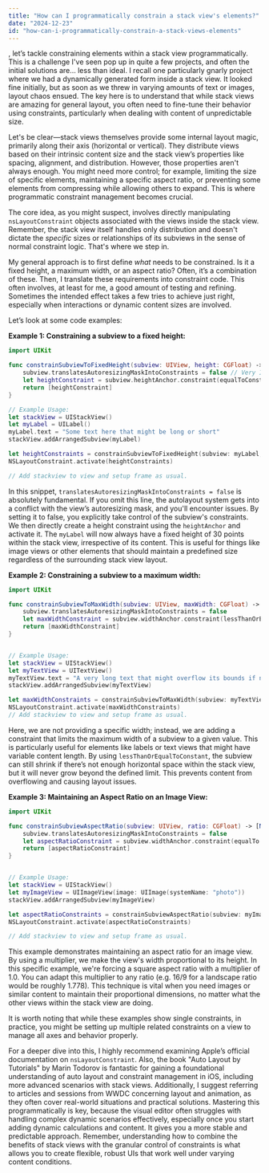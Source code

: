 ```yaml
---
title: "How can I programmatically constrain a stack view's elements?"
date: "2024-12-23"
id: "how-can-i-programmatically-constrain-a-stack-views-elements"
---
```


, let’s tackle constraining elements within a stack view programmatically. This is a challenge I've seen pop up in quite a few projects, and often the initial solutions are... less than ideal. I recall one particularly gnarly project where we had a dynamically generated form inside a stack view. It looked fine initially, but as soon as we threw in varying amounts of text or images, layout chaos ensued. The key here is to understand that while stack views are amazing for general layout, you often need to fine-tune their behavior using constraints, particularly when dealing with content of unpredictable size.

Let's be clear—stack views themselves provide some internal layout magic, primarily along their axis (horizontal or vertical). They distribute views based on their intrinsic content size and the stack view’s properties like spacing, alignment, and distribution. However, those properties aren't always enough. You might need more control; for example, limiting the size of specific elements, maintaining a specific aspect ratio, or preventing some elements from compressing while allowing others to expand. This is where programmatic constraint management becomes crucial.

The core idea, as you might suspect, involves directly manipulating `nsLayoutConstraint` objects associated with the views inside the stack view. Remember, the stack view itself handles only distribution and doesn't dictate the *specific* sizes or relationships of its subviews in the sense of normal constraint logic. That's where we step in.

My general approach is to first define *what* needs to be constrained. Is it a fixed height, a maximum width, or an aspect ratio? Often, it’s a combination of these. Then, I translate these requirements into constraint code. This often involves, at least for me, a good amount of testing and refining. Sometimes the intended effect takes a few tries to achieve just right, especially when interactions or dynamic content sizes are involved.

Let’s look at some code examples:

**Example 1: Constraining a subview to a fixed height:**

```swift
import UIKit

func constrainSubviewToFixedHeight(subview: UIView, height: CGFloat) -> [NSLayoutConstraint] {
    subview.translatesAutoresizingMaskIntoConstraints = false // Very Important!
    let heightConstraint = subview.heightAnchor.constraint(equalToConstant: height)
    return [heightConstraint]
}

// Example Usage:
let stackView = UIStackView()
let myLabel = UILabel()
myLabel.text = "Some text here that might be long or short"
stackView.addArrangedSubview(myLabel)

let heightConstraints = constrainSubviewToFixedHeight(subview: myLabel, height: 30)
NSLayoutConstraint.activate(heightConstraints)

// Add stackview to view and setup frame as usual.
```

In this snippet, `translatesAutoresizingMaskIntoConstraints = false` is absolutely fundamental. If you omit this line, the autolayout system gets into a conflict with the view’s autoresizing mask, and you'll encounter issues. By setting it to false, you explicitly take control of the subview's constraints. We then directly create a height constraint using the `heightAnchor` and activate it. The `myLabel` will now always have a fixed height of 30 points within the stack view, irrespective of its content. This is useful for things like image views or other elements that should maintain a predefined size regardless of the surrounding stack view layout.

**Example 2: Constraining a subview to a maximum width:**

```swift
import UIKit

func constrainSubviewToMaxWidth(subview: UIView, maxWidth: CGFloat) -> [NSLayoutConstraint] {
    subview.translatesAutoresizingMaskIntoConstraints = false
    let maxWidthConstraint = subview.widthAnchor.constraint(lessThanOrEqualToConstant: maxWidth)
    return [maxWidthConstraint]
}


// Example Usage:
let stackView = UIStackView()
let myTextView = UITextView()
myTextView.text = "A very long text that might overflow its bounds if not contained"
stackView.addArrangedSubview(myTextView)

let maxWidthConstraints = constrainSubviewToMaxWidth(subview: myTextView, maxWidth: 150)
NSLayoutConstraint.activate(maxWidthConstraints)
// Add stackview to view and setup frame as usual.

```

Here, we are not providing a specific width; instead, we are adding a constraint that limits the maximum width of a subview to a given value. This is particularly useful for elements like labels or text views that might have variable content length. By using `lessThanOrEqualToConstant`, the subview can still shrink if there’s not enough horizontal space within the stack view, but it will never grow beyond the defined limit. This prevents content from overflowing and causing layout issues.

**Example 3: Maintaining an Aspect Ratio on an Image View:**

```swift
import UIKit

func constrainSubviewAspectRatio(subview: UIView, ratio: CGFloat) -> [NSLayoutConstraint] {
    subview.translatesAutoresizingMaskIntoConstraints = false
    let aspectRatioConstraint = subview.widthAnchor.constraint(equalTo: subview.heightAnchor, multiplier: ratio)
    return [aspectRatioConstraint]
}


// Example Usage:
let stackView = UIStackView()
let myImageView = UIImageView(image: UIImage(systemName: "photo"))
stackView.addArrangedSubview(myImageView)

let aspectRatioConstraints = constrainSubviewAspectRatio(subview: myImageView, ratio: 1.0) // Square image
NSLayoutConstraint.activate(aspectRatioConstraints)

// Add stackview to view and setup frame as usual.
```

This example demonstrates maintaining an aspect ratio for an image view. By using a multiplier, we make the view's width proportional to its height. In this specific example, we're forcing a square aspect ratio with a multiplier of 1.0. You can adapt this multiplier to any ratio (e.g. 16/9 for a landscape ratio would be roughly 1.778). This technique is vital when you need images or similar content to maintain their proportional dimensions, no matter what the other views within the stack view are doing.

It is worth noting that while these examples show single constraints, in practice, you might be setting up multiple related constraints on a view to manage all axes and behavior properly.

For a deeper dive into this, I highly recommend examining Apple’s official documentation on `nsLayoutConstraint`. Also, the book "Auto Layout by Tutorials" by Marin Todorov is fantastic for gaining a foundational understanding of auto layout and constraint management in iOS, including more advanced scenarios with stack views. Additionally, I suggest referring to articles and sessions from WWDC concerning layout and animation, as they often cover real-world situations and practical solutions. Mastering this programmatically is key, because the visual editor often struggles with handling complex dynamic scenarios effectively, especially once you start adding dynamic calculations and content. It gives you a more stable and predictable approach. Remember, understanding how to combine the benefits of stack views with the granular control of constraints is what allows you to create flexible, robust UIs that work well under varying content conditions.
